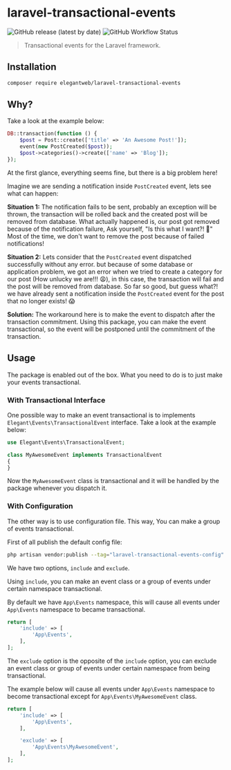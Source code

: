 # laravel-transactional-events

![GitHub release (latest by date)](https://img.shields.io/github/v/release/elegantweb/laravel-transactional-events?style=flat-square)
![GitHub Workflow Status](https://img.shields.io/github/actions/workflow/status/elegantweb/laravel-transactional-events/test.yml?style=flat-square)

> Transactional events for the Laravel framework.

## Installation

``` bash
composer require elegantweb/laravel-transactional-events
```

## Why?

Take a look at the example below:

``` php
DB::transaction(function () {
    $post = Post::create(['title' => 'An Awesome Post!']);
    event(new PostCreated($post));
    $post->categories()->create(['name' => 'Blog']);
});
```

At the first glance, everything seems fine, but there is a big problem here!

Imagine we are sending a notification inside `PostCreated` event, lets see what can happen:

**Situation 1:** The notification fails to be sent, probably an exception will be thrown,
the transaction will be rolled back and the created post will be removed from database.
What actually happened is, our post got removed because of the notification failure, Ask yourself, "Is this what I want?! 🤔"
Most of the time, we don't want to remove the post because of failed notifications!

**Situation 2:** Lets consider that the `PostCreated` event dispatched successfully without any error. but because of some database or application problem, we got an error
when we tried to create a category for our post (How unlucky we are!!! 😩), in this case, the transaction will fail and the post will be removed from database.
So far so good, but guess what?! we have already sent a notification inside the `PostCreated` event for the post that no longer exists! 😱

**Solution:** The workaround here is to make the event to dispatch after the transaction commitment.
Using this package, you can make the event transactional, so the event will be postponed until the commitment of the transaction.

## Usage

The package is enabled out of the box.
What you need to do is to just make your events transactional.

### With Transactional Interface

One possible way to make an event transactional is to implements
`Elegant\Events\TransactionalEvent` interface.
Take a look at the example below:

``` php
use Elegant\Events\TransactionalEvent;

class MyAwesomeEvent implements TransactionalEvent
{
}
```

Now the `MyAwesomeEvent` class is transactional and it will be handled by the package whenever you dispatch it.

### With Configuration

The other way is to use configuration file. This way, You can make a group of events transactional.

First of all publish the default config file:

``` bash
php artisan vendor:publish --tag="laravel-transactional-events-config"
```

We have two options, `include` and `exclude`.

Using `include`, you can make an event class or a group of events under certain namespace transactional.

By default we have `App\Events` namespace, this will cause all events under `App\Events` namespace to became transactional.

```php
return [
    'include' => [
        'App\Events',
    ],
];
```

The `exclude` option is the opposite of the `include` option, you can exclude an event class or group of events under certain namespace from being transactional.

The example below will cause all events under `App\Events` namespace to become transactional except for `App\Events\MyAwesomeEvent` class.

```php
return [
    'include' => [
        'App\Events',
    ],

    'exclude' => [
        'App\Events\MyAwesomeEvent',
    ],
];
```
